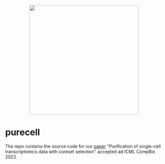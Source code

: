 <p align="center"> <img src="https://raw.githubusercontent.com/twclab/purecell/asssets/main.png" width="350"/> </p>


# purecell

The repo contains the source code for our [paper]("https://raw.githubusercontent.com/twclab/purecell/assets/paper.pdf) "Purification of single-cell transcriptomics data with coreset selection" accepted ad ICML CompBio 2022.
